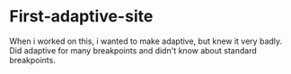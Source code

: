 # First-adaptive-site
When i worked on this, i wanted to make adaptive, but knew it very badly. Did adaptive for many breakpoints and didn't know about standard breakpoints.

